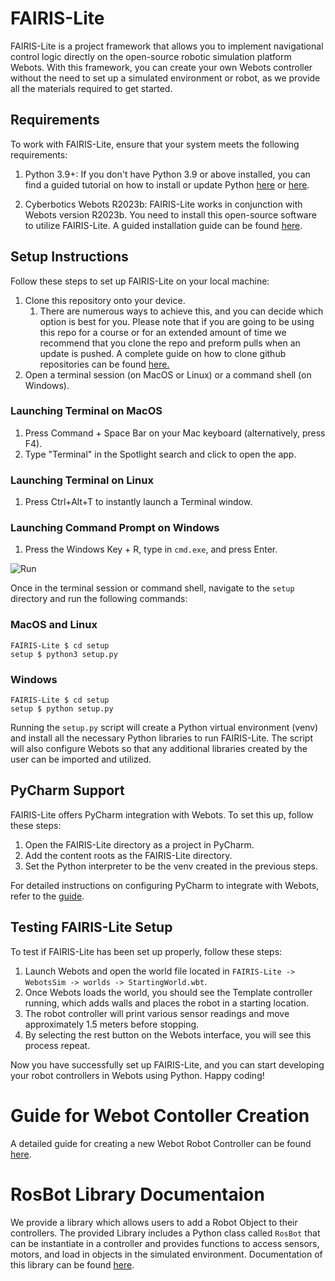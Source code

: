 # FAIRIS-Lite

FAIRIS-Lite is a project framework that allows you to implement navigational control logic directly on the open-source robotic simulation platform Webots. With this framework, you can create your own Webots controller without the need to set up a simulated environment or robot, as we provide all the materials required to get started.

## Requirements

To work with FAIRIS-Lite, ensure that your system meets the following requirements:

1. Python 3.9+: If you don't have Python 3.9 or above installed, you can find a guided tutorial on how to install or update Python [here](https://realpython.com/installing-python/) or [here](https://www.pythoncentral.io/how-to-update-python/).

2. Cyberbotics Webots R2023b: FAIRIS-Lite works in conjunction with Webots version R2023b. You need to install this open-source software to utilize FAIRIS-Lite. A guided installation guide can be found [here](https://cyberbotics.com/doc/guide/installation-procedure).

## Setup Instructions

Follow these steps to set up FAIRIS-Lite on your local machine:

1. Clone this repository onto your device. 
   1. There are numerous ways to achieve this, and you can decide which option is best for you. Please note that if 
      you are going to be using this repo for a course or for an extended amount of time we recommend that you clone 
      the repo and preform pulls when an update is pushed. A complete guide on how to clone github repositories can 
      be found [here.](https://docs.github.com/en/repositories/creating-and-managing-repositories/cloning-a-repository) 
2. Open a terminal session (on MacOS or Linux) or a command shell (on Windows).

### Launching Terminal on MacOS

1. Press Command + Space Bar on your Mac keyboard (alternatively, press F4).
2. Type "Terminal" in the Spotlight search and click to open the app.

### Launching Terminal on Linux

1. Press Ctrl+Alt+T to instantly launch a Terminal window.

### Launching Command Prompt on Windows

1. Press the Windows Key + R, type in `cmd.exe`, and press Enter.

![Run](https://www.majorgeeks.com/content/file/4355_ways%20to%20open%20the%20command%20prompt%20in%20windows%2011%201.jpg)

Once in the terminal session or command shell, navigate to the `setup` directory and run the following commands:

### MacOS and Linux
```shell
FAIRIS-Lite $ cd setup
setup $ python3 setup.py
```

### Windows
```shell
FAIRIS-Lite $ cd setup
setup $ python setup.py
```

Running the `setup.py` script will create a Python virtual environment (venv) and install all the necessary Python libraries to run FAIRIS-Lite. The script will also configure Webots so that any additional libraries created by the user can be imported and utilized.

## PyCharm Support

FAIRIS-Lite offers PyCharm integration with Webots. To set this up, follow these steps:

1. Open the FAIRIS-Lite directory as a project in PyCharm.
2. Add the content roots as the FAIRIS-Lite directory.
3. Set the Python interpreter to be the venv created in the previous steps.

For detailed instructions on configuring PyCharm to integrate with Webots, refer to the [guide](https://cyberbotics.com/doc/guide/using-your-ide#pycharm).

## Testing FAIRIS-Lite Setup

To test if FAIRIS-Lite has been set up properly, follow these steps:

1. Launch Webots and open the world file located in `FAIRIS-Lite -> WebotsSim -> worlds -> StartingWorld.wbt`.
2. Once Webots loads the world, you should see the Template controller running, which adds walls and places the robot 
   in a starting location.
3. The robot controller will print various sensor readings and move approximately 1.5 meters before stopping.
4. By selecting the rest button on the Webots interface, you will see this process repeat.

Now you have successfully set up FAIRIS-Lite, and you can start developing your robot controllers in Webots using Python. Happy coding!

# Guide for Webot Contoller Creation

A detailed guide for creating a new Webot Robot Controller can be found [here](WebotsSim/controllers/README.md).

# RosBot Library Documentaion

We provide a library which allows users to add a Robot Object to their controllers. The provided Library includes a 
Python class called ```RosBot``` that can be instantiate in a controller and provides functions to access sensors, 
motors, and load in objects in the simulated environment. Documentation of this library can be found [here](WebotsSim/libraries/README.md).
